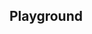 <script setup>
import SwaggerUI from "../../swagger/view/SwaggerUI.vue"

import baseAllAbsWithQueryJson from "../../swagger/json/records/solr/all-abs-permit-with-query.json";
import irccAllAbsWithQueryJson from "../../swagger/json/ircc/solr/all-abs-permit-with-query.json";

import baseAllAbsPermitJson from "../../swagger/json/records/solr/all-abs-permit.json";
import irccAllAbsPermitJson from "../../swagger/json/ircc/solr/all-abs-permit.json";

import baseAllAbsPermitWithCountryJson from "../../swagger/json/records/solr/all-abs-with-country.json";
import irccAllAbsPermitWithCountryJson from "../../swagger/json/ircc/solr/all-abs-with-country.json";

import baseAllAbsPermitWithRegionJson from "../../swagger/json/records/solr/all-abs-with-region.json";
import irccAllAbsPermitWithRegionJson from "../../swagger/json/ircc/solr/all-abs-with-region.json";

import baseAllAbsPermitWithSubFiltersJson from "../../swagger/json/records/solr/all-abs-with-subfilters.json";
import irccAllAbsPermitWithSubFiltersJson from "../../swagger/json/ircc/solr/all-abs-with-subfilters.json";

function mergeJson(base, specific) {
  const merged = JSON.parse(JSON.stringify(base));
  merged.paths["/index"].get.parameters[0].schema.example = specific.example;
  return merged;
}


const swaggerSpecs = [
  { json:mergeJson(baseAllAbsWithQueryJson, irccAllAbsWithQueryJson), protected: false },
  { json: mergeJson(baseAllAbsPermitJson, irccAllAbsPermitJson), protected: false },
  { json: mergeJson(baseAllAbsPermitWithCountryJson, irccAllAbsPermitWithCountryJson), protected: false },
  { json: mergeJson(baseAllAbsPermitWithRegionJson, irccAllAbsPermitWithRegionJson), protected: false },
  { json: mergeJson(baseAllAbsPermitWithSubFiltersJson, irccAllAbsPermitWithSubFiltersJson), protected: false },
];

</script>

<!--@include: ../../components/records/solr.md-->

## Playground

<SwaggerUI :swaggerSpecs="swaggerSpecs"/>
